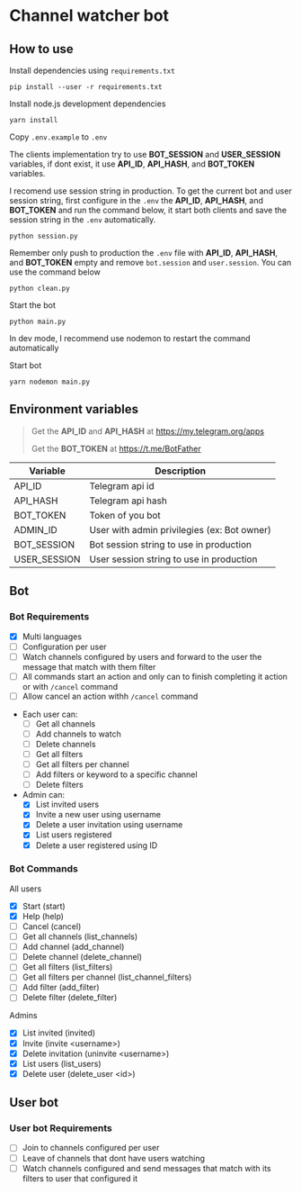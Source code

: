 # Channel watcher bot

## How to use

Install dependencies using `requirements.txt`

```shell
pip install --user -r requirements.txt
```

Install node.js development dependencies

```shell
yarn install
```

Copy `.env.example` to `.env`

The clients implementation try to use **BOT_SESSION** and **USER_SESSION** variables, if dont exist, it use **API_ID**, **API_HASH**, and **BOT_TOKEN** variables.

I recomend use session string in production. To get the current bot and user session string, first configure in the `.env` the **API_ID**, **API_HASH**, and **BOT_TOKEN** and run the command below, it start both clients and save the session string in the `.env` automatically.

```shell
python session.py
```

Remember only push to production the `.env` file with **API_ID**, **API_HASH**, and **BOT_TOKEN** empty and remove `bot.session` and `user.session`. You can use the command below

```shell
python clean.py
```

Start the bot

```shell
python main.py
```

In dev mode, I recommend use nodemon to restart the command automatically

Start bot

```shell
yarn nodemon main.py
```

## Environment variables

> Get the **API_ID** and **API_HASH** at <https://my.telegram.org/apps>
>
> Get the **BOT_TOKEN** at <https://t.me/BotFather>

| Variable     | Description                                 |
| ------------ | ------------------------------------------- |
| API_ID       | Telegram api id                             |
| API_HASH     | Telegram api hash                           |
| BOT_TOKEN    | Token of you bot                            |
| ADMIN_ID     | User with admin privilegies (ex: Bot owner) |
| BOT_SESSION  | Bot session string to use in production     |
| USER_SESSION | User session string to use in production    |

## Bot

### Bot Requirements

- [x] Multi languages
- [ ] Configuration per user
- [ ] Watch channels configured by users and forward to the user the message that match with them filter
- [ ] All commands start an action and only can to finish completing it action or with `/cancel` command
- [ ] Allow cancel an action withh `/cancel` command
- Each user can:
  - [ ] Get all channels
  - [ ] Add channels to watch
  - [ ] Delete channels
  - [ ] Get all filters
  - [ ] Get all filters per channel
  - [ ] Add filters or keyword to a specific channel
  - [ ] Delete filters
- Admin can:
  - [x] List invited users
  - [x] Invite a new user using username
  - [x] Delete a user invitation using username
  - [x] List users registered
  - [x] Delete a user registered using ID

### Bot Commands

All users

- [x] Start (start)
- [x] Help (help)
- [ ] Cancel (cancel)
- [ ] Get all channels (list_channels)
- [ ] Add channel (add_channel)
- [ ] Delete channel (delete_channel)
- [ ] Get all filters (list_filters)
- [ ] Get all filters per channel (list_channel_filters)
- [ ] Add filter (add_filter)
- [ ] Delete filter (delete_filter)

Admins

- [x] List invited (invited)
- [x] Invite (invite \<username>)
- [x] Delete invitation (uninvite \<username>)
- [x] List users (list_users)
- [x] Delete user (delete_user \<id>)

## User bot

### User bot Requirements

- [ ] Join to channels configured per user
- [ ] Leave of channels that dont have users watching
- [ ] Watch channels configured and send messages that match with its filters to user that configured it
